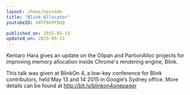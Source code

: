 ```yaml
---
layout: shows/episode
title: "Blink Allocator"
youtubeID: U8TFBVPF9UQ

published_on: 2015-05-13
updated_on: 2015-05-13
---
```

Kentaro Hara gives an update on the Oilpan and PartionAlloc projects for improving memory allocation inside Chrome's rendering engine, Blink.

This talk was given at BlinkOn 4, a low-key conference for Blink contributors, held May 13 and 14 2015 in Google’s Sydney office. More details can be found at http://bit.ly/blinkon4onepager
